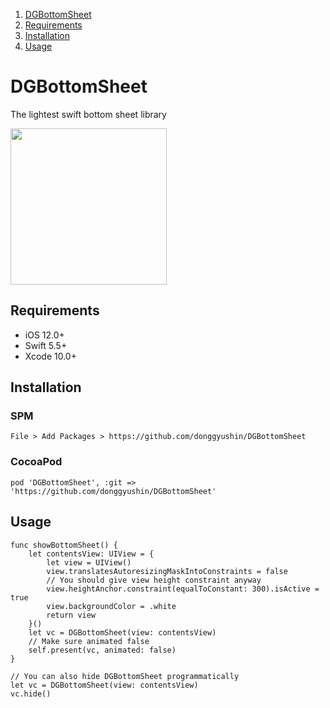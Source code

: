 

1. [DGBottomSheet](#DGBottomSheet)
2. [Requirements](#Requirements)
3. [Installation](#Installation)
4. [Usage](#Usage)

# DGBottomSheet
The lightest swift bottom sheet library


<div>
<img src="https://user-images.githubusercontent.com/34573243/149148650-16227608-d503-4239-aa35-5b31815fc2a1.gif" width=250 />
</div>

## Requirements
- iOS 12.0+
- Swift 5.5+
- Xcode 10.0+


## Installation

### SPM
```
File > Add Packages > https://github.com/donggyushin/DGBottomSheet
```

### CocoaPod
```
pod 'DGBottomSheet', :git => 'https://github.com/donggyushin/DGBottomSheet'
```

## Usage
```
func showBottomSheet() {
    let contentsView: UIView = {
        let view = UIView()
        view.translatesAutoresizingMaskIntoConstraints = false
        // You should give view height constraint anyway
        view.heightAnchor.constraint(equalToConstant: 300).isActive = true
        view.backgroundColor = .white
        return view
    }()
    let vc = DGBottomSheet(view: contentsView)
    // Make sure animated false 
    self.present(vc, animated: false)
}

// You can also hide DGBottomSheet programmatically
let vc = DGBottomSheet(view: contentsView)
vc.hide()
```

